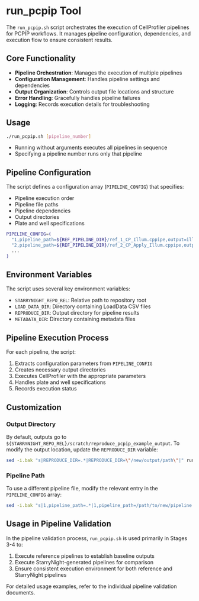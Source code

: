 # run_pcpip Tool

The `run_pcpip.sh` script orchestrates the execution of CellProfiler pipelines for PCPIP workflows. It manages pipeline configuration, dependencies, and execution flow to ensure consistent results.

## Core Functionality

- **Pipeline Orchestration**: Manages the execution of multiple pipelines
- **Configuration Management**: Handles pipeline settings and dependencies
- **Output Organization**: Controls output file locations and structure
- **Error Handling**: Gracefully handles pipeline failures
- **Logging**: Records execution details for troubleshooting

## Usage

```bash
./run_pcpip.sh [pipeline_number]
```

- Running without arguments executes all pipelines in sequence
- Specifying a pipeline number runs only that pipeline

## Pipeline Configuration

The script defines a configuration array (`PIPELINE_CONFIG`) that specifies:

- Pipeline execution order
- Pipeline file paths
- Pipeline dependencies
- Output directories
- Plate and well specifications

```bash
PIPELINE_CONFIG=(
  "1,pipeline_path=${REF_PIPELINE_DIR}/ref_1_CP_Illum.cppipe,output=illum/Plate1"
  "2,pipeline_path=${REF_PIPELINE_DIR}/ref_2_CP_Apply_Illum.cppipe,output=cp_image/Plate1"
  ...
)
```

## Environment Variables

The script uses several key environment variables:

- `STARRYNIGHT_REPO_REL`: Relative path to repository root
- `LOAD_DATA_DIR`: Directory containing LoadData CSV files
- `REPRODUCE_DIR`: Output directory for pipeline results
- `METADATA_DIR`: Directory containing metadata files

## Pipeline Execution Process

For each pipeline, the script:

1. Extracts configuration parameters from `PIPELINE_CONFIG`
2. Creates necessary output directories
3. Executes CellProfiler with the appropriate parameters
4. Handles plate and well specifications
5. Records execution status

## Customization

### Output Directory

By default, outputs go to `${STARRYNIGHT_REPO_REL}/scratch/reproduce_pcpip_example_output`. To modify the output location, update the `REPRODUCE_DIR` variable:

```bash
sed -i.bak "s|REPRODUCE_DIR=.*|REPRODUCE_DIR=\"/new/output/path\"|" run_pcpip.sh
```

### Pipeline Path

To use a different pipeline file, modify the relevant entry in the `PIPELINE_CONFIG` array:

```bash
sed -i.bak "s|1,pipeline_path=.*|1,pipeline_path=/path/to/new/pipeline.cppipe|" run_pcpip.sh
```

## Usage in Pipeline Validation

In the pipeline validation process, `run_pcpip.sh` is used primarily in Stages 3-4 to:

1. Execute reference pipelines to establish baseline outputs
2. Execute StarryNight-generated pipelines for comparison
3. Ensure consistent execution environment for both reference and StarryNight pipelines

For detailed usage examples, refer to the individual pipeline validation documents.
